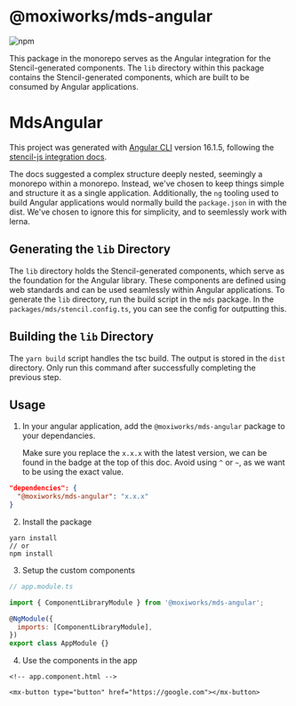 # @moxiworks/mds-angular
![npm](https://img.shields.io/npm/v/%40moxiworks%2Fmds-angular)

This package in the monorepo serves as the Angular integration for the Stencil-generated components. The `lib` directory within this package contains the Stencil-generated components, which are built to be consumed by Angular applications.

# MdsAngular

This project was generated with [Angular CLI](https://github.com/angular/angular-cli) version 16.1.5, following the [stencil-js integration docs](https://stenciljs.com/docs/angular).

The docs suggested a complex structure deeply nested, seemingly a monorepo within a monorepo. Instead, we've chosen to keep things simple and structure it as a single application. Additionally, the `ng` tooling used to build Angular applications would normally build the `package.json` in with the dist. We've chosen to ignore this for simplicity, and to seemlessly work with lerna.

## Generating the `lib` Directory

The `lib` directory holds the Stencil-generated components, which serve as the foundation for the Angular library. These components are defined using web standards and can be used seamlessly within Angular applications. To generate the `lib` directory, run the build script in the `mds` package. In the `packages/mds/stencil.config.ts`, you can see the config for outputting this.

## Building the `lib` Directory

The `yarn build` script handles the tsc build. The output is stored in the `dist` directory. Only run this command after successfully completing the previous step.

## Usage
1. In your angular application, add the `@moxiworks/mds-angular` package to your dependancies.

    Make sure you replace the `x.x.x` with the latest version, we can be found in the badge at the top of this doc. Avoid using `^` or `~`, as we want to be using the exact value.

```json
"dependencies": {
  "@moxiworks/mds-angular": "x.x.x"
}
```

2. Install the package

```
yarn install
// or
npm install
```

3. Setup the custom components
```jsx
// app.module.ts

import { ComponentLibraryModule } from '@moxiworks/mds-angular';

@NgModule({
  imports: [ComponentLibraryModule],
})
export class AppModule {}
```

4. Use the components in the app
```tsx
<!-- app.component.html -->

<mx-button type="button" href="https://google.com"></mx-button>
```